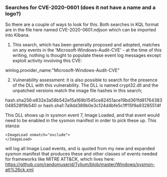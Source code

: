 ### Searches for CVE-2020-0601 (does it not have a name and a logo?)

So there are a couple of ways to look for this. Both searches in KQL format are in the file here named CVE-2020-0601.ndjson which can be imported into Kibana.

1. This search, which has been generally proposed and adopted, matches on any events in the 'Microsoft-Windows-Audit-CVE' - at the time of this writing, nothing is thought to populate these event log messages except exploit activity involving this CVE:

winlog.provider_name:"Microsoft-Windows-Audit-CVE"

2. Vulnerability assessment: it is also possible to search for the presence of the DLL with this vulnerability. The DLL is named crypt32.dll and the unpatched versions match the image file hashes in this search;

hash.sha256:e832e3a58b542e15a169b1545ce82451ace19bd361fd81764383048528f9b540 or hash.sha1:7a9dd389b0e3c124d4bfe5c1ff15f9a93285514f

This DLL shows up in sysmon event 7, Image Loaded, and that event would need to be enabled in the sysmon manifest in order to pick these up. This stanza:

<!--Event ID 7: Image loaded -->

    <ImageLoad onmatch="exclude">
    </ImageLoad>

will log all Image Load events, and is quoted from my new and expanded sysmon manifest that produces these and other classes of events needed for frameworks like MITRE ATT&CK, which lives here: https://github.com/randomuserid/Tylium/blob/master/Windows/sysmon-att%26ck.xml
